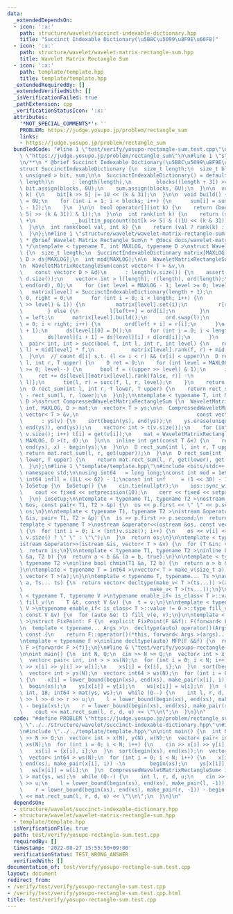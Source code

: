 ```yaml
---
data:
  _extendedDependsOn:
  - icon: ':x:'
    path: structure/wavelet/succinct-indexable-dictionary.hpp
    title: "Succinct Indexable Dictionary(\u5B8C\u5099\u8F9E\u66F8)"
  - icon: ':x:'
    path: structure/wavelet/wavelet-matrix-rectangle-sum.hpp
    title: Wavelet Matrix Rectangle Sum
  - icon: ':x:'
    path: template/template.hpp
    title: template/template.hpp
  _extendedRequiredBy: []
  _extendedVerifiedWith: []
  _isVerificationFailed: true
  _pathExtension: cpp
  _verificationStatusIcon: ':x:'
  attributes:
    '*NOT_SPECIAL_COMMENTS*': ''
    PROBLEM: https://judge.yosupo.jp/problem/rectangle_sum
    links:
    - https://judge.yosupo.jp/problem/rectangle_sum
  bundledCode: "#line 1 \"test/verify/yosupo-rectangle-sum.test.cpp\"\n#define PROBLEM\
    \ \"https://judge.yosupo.jp/problem/rectangle_sum\"\n\n#line 1 \"structure/wavelet/succinct-indexable-dictionary.hpp\"\
    \n/**\n * @brief Succinct Indexable Dictionary(\u5B8C\u5099\u8F9E\u66F8)\n */\n\
    struct SuccinctIndexableDictionary {\n  size_t length;\n  size_t blocks;\n  vector<\
    \ unsigned > bit, sum;\n\n  SuccinctIndexableDictionary() = default;\n\n  SuccinctIndexableDictionary(size_t\
    \ length)\n      : length(length),\n        blocks((length + 31) >> 5) {\n   \
    \ bit.assign(blocks, 0U);\n    sum.assign(blocks, 0U);\n  }\n\n  void set(int\
    \ k) {\n    bit[k >> 5] |= 1U << (k & 31);\n  }\n\n  void build() {\n    sum[0]\
    \ = 0U;\n    for (int i = 1; i < blocks; i++) {\n      sum[i] = sum[i - 1] + __builtin_popcount(bit[i\
    \ - 1]);\n    }\n  }\n\n  bool operator[](int k) {\n    return (bool((bit[k >>\
    \ 5] >> (k & 31)) & 1));\n  }\n\n  int rank(int k) {\n    return (sum[k >> 5]\
    \ +\n            __builtin_popcount(bit[k >> 5] & ((1U << (k & 31)) - 1)));\n\
    \  }\n\n  int rank(bool val, int k) {\n    return (val ? rank(k) : k - rank(k));\n\
    \  }\n};\n#line 1 \"structure/wavelet/wavelet-matrix-rectangle-sum.hpp\"\n/*\n\
    \ * @brief Wavelet Matrix Rectangle Sum\n * @docs docs/wavelet-matrix-rectangle-sum.md\n\
    \ */\ntemplate < typename T, int MAXLOG, typename D >\nstruct WaveletMatrixRectangleSum\
    \ {\n  size_t length;\n  SuccinctIndexableDictionary matrix[MAXLOG];\n  vector<\
    \ D > ds[MAXLOG];\n  int mid[MAXLOG];\n\n  WaveletMatrixRectangleSum() = default;\n\
    \n  WaveletMatrixRectangleSum(const vector< T > &v,\n                        \
    \    const vector< D > &d)\n      : length(v.size()) {\n    assert(v.size() ==\
    \ d.size());\n    vector< int > l(length), r(length), ord(length);\n    iota(begin(ord),\
    \ end(ord), 0);\n    for (int level = MAXLOG - 1; level >= 0; level--) {\n   \
    \   matrix[level] = SuccinctIndexableDictionary(length + 1);\n      int left =\
    \ 0, right = 0;\n      for (int i = 0; i < length; i++) {\n        if (((v[ord[i]]\
    \ >> level) & 1)) {\n          matrix[level].set(i);\n          r[right++] = ord[i];\n\
    \        } else {\n          l[left++] = ord[i];\n        }\n      }\n      mid[level]\
    \ = left;\n      matrix[level].build();\n      ord.swap(l);\n      for (int i\
    \ = 0; i < right; i++) {\n        ord[left + i] = r[i];\n      }\n      ds[level].resize(length\
    \ + 1);\n      ds[level][0] = D();\n      for (int i = 0; i < length; i++) {\n\
    \        ds[level][i + 1] = ds[level][i] + d[ord[i]];\n      }\n    }\n  }\n\n\
    \  pair< int, int > succ(bool f, int l, int r, int level) {\n    return {matrix[level].rank(f,\
    \ l) + mid[level] * f,\n            matrix[level].rank(f, r) + mid[level] * f};\n\
    \  }\n\n  // count d[i] s.t. (l <= i < r) && (v[i] < upper)\n  D rect_sum(int\
    \ l, int r, T upper) {\n    D ret = 0;\n    for (int level = MAXLOG - 1; level\
    \ >= 0; level--) {\n      bool f = ((upper >> level) & 1);\n      if (f)\n   \
    \     ret += ds[level][matrix[level].rank(false, r)] -\n            ds[level][matrix[level].rank(false,\
    \ l)];\n      tie(l, r) = succ(f, l, r, level);\n    }\n    return ret;\n  }\n\
    \n  D rect_sum(int l, int r, T lower, T upper) {\n    return rect_sum(l, r, upper)\
    \ - rect_sum(l, r, lower);\n  }\n};\n\ntemplate < typename T, int MAXLOG, typename\
    \ D >\nstruct CompressedWaveletMatrixRectangleSum {\n  WaveletMatrixRectangleSum<\
    \ int, MAXLOG, D > mat;\n  vector< T > ys;\n\n  CompressedWaveletMatrixRectangleSum(const\
    \ vector< T > &v,\n                                      const vector< D > &d)\n\
    \      : ys(v) {\n    sort(begin(ys), end(ys));\n    ys.erase(unique(begin(ys),\
    \ end(ys)), end(ys));\n    vector< int > t(v.size());\n    for (int i = 0; i <\
    \ v.size(); i++) t[i] = get(v[i]);\n    mat = WaveletMatrixRectangleSum< int,\
    \ MAXLOG, D >(t, d);\n  }\n\n  inline int get(const T &x) {\n    return lower_bound(begin(ys),\
    \ end(ys), x) - begin(ys);\n  }\n\n  D rect_sum(int l, int r, T upper) {\n   \
    \ return mat.rect_sum(l, r, get(upper));\n  }\n\n  D rect_sum(int l, int r, T\
    \ lower, T upper) {\n    return mat.rect_sum(l, r, get(lower), get(upper));\n\
    \  }\n};\n#line 1 \"template/template.hpp\"\n#include <bits/stdc++.h>\n\nusing\
    \ namespace std;\n\nusing int64   = long long;\nconst int mod = 1e9 + 7;\n\nconst\
    \ int64 infll = (1LL << 62) - 1;\nconst int inf     = (1 << 30) - 1;\n\nstruct\
    \ IoSetup {\n  IoSetup() {\n    cin.tie(nullptr);\n    ios::sync_with_stdio(false);\n\
    \    cout << fixed << setprecision(10);\n    cerr << fixed << setprecision(10);\n\
    \  }\n} iosetup;\n\ntemplate < typename T1, typename T2 >\nostream &operator<<(ostream\
    \ &os, const pair< T1, T2 > &p) {\n  os << p.first << \" \" << p.second;\n  return\
    \ os;\n}\n\ntemplate < typename T1, typename T2 >\nistream &operator>>(istream\
    \ &is, pair< T1, T2 > &p) {\n  is >> p.first >> p.second;\n  return is;\n}\n\n\
    template < typename T >\nostream &operator<<(ostream &os, const vector< T > &v)\
    \ {\n  for (int i = 0; i < (int)v.size(); i++) {\n    os << v[i] << (i + 1 !=\
    \ v.size() ? \" \" : \"\");\n  }\n  return os;\n}\n\ntemplate < typename T >\n\
    istream &operator>>(istream &is, vector< T > &v) {\n  for (T &in: v) is >> in;\n\
    \  return is;\n}\n\ntemplate < typename T1, typename T2 >\ninline bool chmax(T1\
    \ &a, T2 b) {\n  return a < b && (a = b, true);\n}\n\ntemplate < typename T1,\
    \ typename T2 >\ninline bool chmin(T1 &a, T2 b) {\n  return a > b && (a = b, true);\n\
    }\n\ntemplate < typename T = int64 >\nvector< T > make_v(size_t a) {\n  return\
    \ vector< T >(a);\n}\n\ntemplate < typename T, typename... Ts >\nauto make_v(size_t\
    \ a, Ts... ts) {\n  return vector< decltype(make_v< T >(ts...)) >(a,\n       \
    \                                         make_v< T >(ts...));\n}\n\ntemplate\
    \ < typename T, typename V >\ntypename enable_if< is_class< T >::value == 0 >::type\
    \ fill_v(\n    T &t, const V &v) {\n  t = v;\n}\n\ntemplate < typename T, typename\
    \ V >\ntypename enable_if< is_class< T >::value != 0 >::type fill_v(\n    T &t,\
    \ const V &v) {\n  for (auto &e: t) fill_v(e, v);\n}\n\ntemplate < typename F\
    \ >\nstruct FixPoint: F {\n  explicit FixPoint(F &&f): F(forward< F >(f)) {}\n\
    \n  template < typename... Args >\n  decltype(auto) operator()(Args &&...args)\
    \ const {\n    return F::operator()(*this, forward< Args >(args)...);\n  }\n};\n\
    \ntemplate < typename F >\ninline decltype(auto) MFP(F &&f) {\n  return FixPoint<\
    \ F >{forward< F >(f)};\n}\n#line 6 \"test/verify/yosupo-rectangle-sum.test.cpp\"\
    \n\nint main() {\n  int N, Q;\n  cin >> N >> Q;\n  vector< int > x(N), y(N), w(N);\n\
    \  vector< pair< int, int > > xs(N);\n  for (int i = 0; i < N; i++) {\n    cin\
    \ >> x[i] >> y[i] >> w[i];\n    xs[i] = {x[i], i};\n  }\n  sort(begin(xs), end(xs));\n\
    \  vector< int > ys(N);\n  vector< int64 > ws(N);\n  for (int i = 0; i < N; i++)\
    \ {\n    x[i] = lower_bound(begin(xs), end(xs), make_pair(x[i], i)) -\n      \
    \  begin(xs);\n    ys[x[i]] = y[i];\n    ws[x[i]] = w[i];\n  }\n  CompressedWaveletMatrixRectangleSum<\
    \ int, 18, int64 > mat(ys, ws);\n  while (Q--) {\n    int l, r, d, u;\n    cin\
    \ >> l >> d >> r >> u;\n    l = lower_bound(begin(xs), end(xs), make_pair(l, -1))\
    \ - begin(xs);\n    r = lower_bound(begin(xs), end(xs), make_pair(r, -1)) - begin(xs);\n\
    \    cout << mat.rect_sum(l, r, d, u) << \"\\n\";\n  }\n}\n"
  code: "#define PROBLEM \"https://judge.yosupo.jp/problem/rectangle_sum\"\n\n#include\
    \ \"../../structure/wavelet/succinct-indexable-dictionary.hpp\"\n#include \"../../structure/wavelet/wavelet-matrix-rectangle-sum.hpp\"\
    \n#include \"../../template/template.hpp\"\n\nint main() {\n  int N, Q;\n  cin\
    \ >> N >> Q;\n  vector< int > x(N), y(N), w(N);\n  vector< pair< int, int > >\
    \ xs(N);\n  for (int i = 0; i < N; i++) {\n    cin >> x[i] >> y[i] >> w[i];\n\
    \    xs[i] = {x[i], i};\n  }\n  sort(begin(xs), end(xs));\n  vector< int > ys(N);\n\
    \  vector< int64 > ws(N);\n  for (int i = 0; i < N; i++) {\n    x[i] = lower_bound(begin(xs),\
    \ end(xs), make_pair(x[i], i)) -\n        begin(xs);\n    ys[x[i]] = y[i];\n \
    \   ws[x[i]] = w[i];\n  }\n  CompressedWaveletMatrixRectangleSum< int, 18, int64\
    \ > mat(ys, ws);\n  while (Q--) {\n    int l, r, d, u;\n    cin >> l >> d >> r\
    \ >> u;\n    l = lower_bound(begin(xs), end(xs), make_pair(l, -1)) - begin(xs);\n\
    \    r = lower_bound(begin(xs), end(xs), make_pair(r, -1)) - begin(xs);\n    cout\
    \ << mat.rect_sum(l, r, d, u) << \"\\n\";\n  }\n}\n"
  dependsOn:
  - structure/wavelet/succinct-indexable-dictionary.hpp
  - structure/wavelet/wavelet-matrix-rectangle-sum.hpp
  - template/template.hpp
  isVerificationFile: true
  path: test/verify/yosupo-rectangle-sum.test.cpp
  requiredBy: []
  timestamp: '2022-08-27 15:55:50+09:00'
  verificationStatus: TEST_WRONG_ANSWER
  verifiedWith: []
documentation_of: test/verify/yosupo-rectangle-sum.test.cpp
layout: document
redirect_from:
- /verify/test/verify/yosupo-rectangle-sum.test.cpp
- /verify/test/verify/yosupo-rectangle-sum.test.cpp.html
title: test/verify/yosupo-rectangle-sum.test.cpp
---
```

